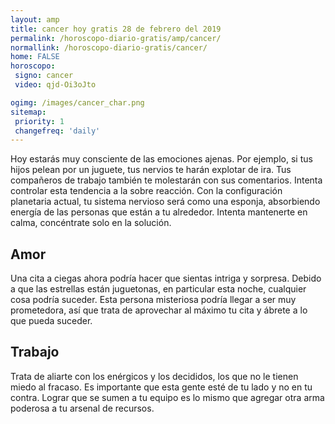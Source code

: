 ```yaml
---
layout: amp
title: cancer hoy gratis 28 de febrero del 2019 
permalink: /horoscopo-diario-gratis/amp/cancer/
normallink: /horoscopo-diario-gratis/cancer/
home: FALSE
horoscopo:
 signo: cancer
 video: qjd-Oi3oJto

ogimg: /images/cancer_char.png
sitemap:
 priority: 1
 changefreq: 'daily'
---
```



Hoy estarás muy consciente de las emociones ajenas. Por ejemplo, si tus hijos pelean por un juguete, tus nervios te harán explotar de ira. Tus compañeros de trabajo también te molestarán con sus comentarios. Intenta controlar esta tendencia a la sobre reacción. Con la configuración planetaria actual, tu sistema nervioso será como una esponja, absorbiendo energía de las personas que están a tu alrededor. Intenta mantenerte en calma, concéntrate solo en la solución.

## Amor

Una cita a ciegas ahora podría hacer que sientas intriga y sorpresa. Debido a que las estrellas están juguetonas, en particular esta noche, cualquier cosa podría suceder. Esta persona misteriosa podría llegar a ser muy prometedora, así que trata de aprovechar al máximo tu cita y ábrete a lo que pueda suceder.

## Trabajo

Trata de aliarte con los enérgicos y los decididos, los que no le tienen miedo al fracaso. Es importante que esta gente esté de tu lado y no en tu contra. Lograr que se sumen a tu equipo es lo mismo que agregar otra arma poderosa a tu arsenal de recursos.